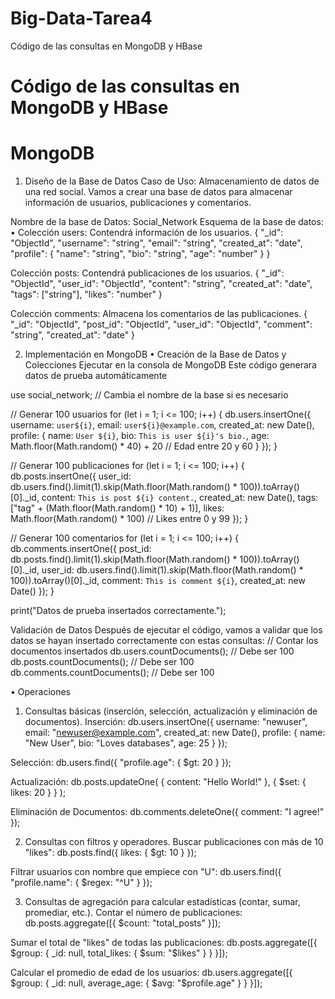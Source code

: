 # Big-Data-Tarea4
Código de las consultas en  MongoDB y HBase


# Código de las consultas en  MongoDB y HBase

# MongoDB
1. Diseño de la Base de Datos
Caso de Uso: Almacenamiento de datos de una red social.
Vamos a crear una base de datos para almacenar información de usuarios, publicaciones y comentarios.

Nombre de la base de Datos: Social_Network
Esquema de la base de datos:
•	Colección users: Contendrá información de los usuarios.
{
  "_id": "ObjectId",
  "username": "string",
  "email": "string",
  "created_at": "date",
  "profile": {
    "name": "string",
    "bio": "string",
    "age": "number"
  }
}

Colección posts: Contendrá publicaciones de los usuarios.
{
  "_id": "ObjectId",
  "user_id": "ObjectId",
  "content": "string",
  "created_at": "date",
  "tags": ["string"],
  "likes": "number"
}


Colección comments: Almacena los comentarios de las publicaciones.
{
  "_id": "ObjectId",
  "post_id": "ObjectId",
  "user_id": "ObjectId",
  "comment": "string",
  "created_at": "date"
}

2. Implementación en MongoDB
•	Creación de la Base de Datos y Colecciones
Ejecutar en la consola de MongoDB
Este código generara datos de prueba automáticamente

use social_network; // Cambia el nombre de la base si es necesario

// Generar 100 usuarios
for (let i = 1; i <= 100; i++) {
  db.users.insertOne({
    username: `user${i}`,
    email: `user${i}@example.com`,
    created_at: new Date(),
    profile: {
      name: `User ${i}`,
      bio: `This is user ${i}'s bio.`,
      age: Math.floor(Math.random() * 40) + 20 // Edad entre 20 y 60
    }
  });
}

// Generar 100 publicaciones
for (let i = 1; i <= 100; i++) {
  db.posts.insertOne({
    user_id: db.users.find().limit(1).skip(Math.floor(Math.random() * 100)).toArray()[0]._id,
    content: `This is post ${i} content.`,
    created_at: new Date(),
    tags: ["tag" + (Math.floor(Math.random() * 10) + 1)],
    likes: Math.floor(Math.random() * 100) // Likes entre 0 y 99
  });
}

// Generar 100 comentarios
for (let i = 1; i <= 100; i++) {
  db.comments.insertOne({
    post_id: db.posts.find().limit(1).skip(Math.floor(Math.random() * 100)).toArray()[0]._id,
    user_id: db.users.find().limit(1).skip(Math.floor(Math.random() * 100)).toArray()[0]._id,
    comment: `This is comment ${i}`,
    created_at: new Date()
  });
}

print("Datos de prueba insertados correctamente.");





Validación de Datos
Después de ejecutar el código, vamos a validar que los datos se hayan insertado correctamente con estas consultas:
// Contar los documentos insertados
db.users.countDocuments();    // Debe ser 100
db.posts.countDocuments();    // Debe ser 100
db.comments.countDocuments(); // Debe ser 100

•	Operaciones
1.	Consultas básicas (inserción, selección, actualización y eliminación de documentos).
Inserción:
db.users.insertOne({
  username: "newuser",
  email: "newuser@example.com",
  created_at: new Date(),
  profile: { name: "New User", bio: "Loves databases", age: 25 }
});

Selección:
db.users.find({ "profile.age": { $gt: 20 } });

Actualización:
db.posts.updateOne(
  { content: "Hello World!" },
  { $set: { likes: 20 } }
);


Eliminación de Documentos:
db.comments.deleteOne({ comment: "I agree!" });

2.	 Consultas con filtros y operadores. 
Buscar publicaciones con más de 10 "likes":
db.posts.find({ likes: { $gt: 10 } });

Filtrar usuarios con nombre que empiece con "U":
db.users.find({ "profile.name": { $regex: "^U" } });

3.	Consultas de agregación para calcular estadísticas (contar, sumar, promediar, etc.).
Contar el número de publicaciones:
db.posts.aggregate([{ $count: "total_posts" }]);

Sumar el total de "likes" de todas las publicaciones:
db.posts.aggregate([{ $group: { _id: null, total_likes: { $sum: "$likes" } } }]);

Calcular el promedio de edad de los usuarios:
db.users.aggregate([{ $group: { _id: null, average_age: { $avg: "$profile.age" } } }]);

